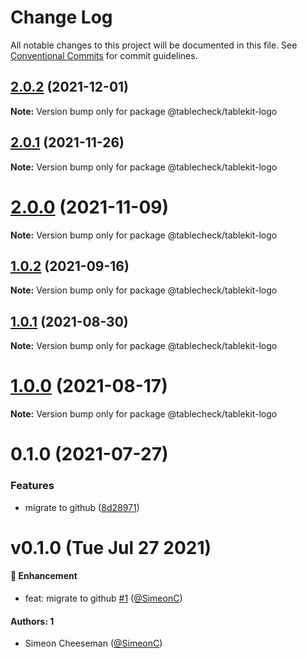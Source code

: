 # Change Log

All notable changes to this project will be documented in this file.
See [Conventional Commits](https://conventionalcommits.org) for commit guidelines.

## [2.0.2](https://github.com/tablecheck/tablekit/compare/@tablecheck/tablekit-logo@2.0.1...@tablecheck/tablekit-logo@2.0.2) (2021-12-01)

**Note:** Version bump only for package @tablecheck/tablekit-logo





## [2.0.1](https://github.com/tablecheck/tablekit/compare/@tablecheck/tablekit-logo@2.0.0...@tablecheck/tablekit-logo@2.0.1) (2021-11-26)

**Note:** Version bump only for package @tablecheck/tablekit-logo





# [2.0.0](https://github.com/tablecheck/tablekit/compare/@tablecheck/tablekit-logo@1.0.2...@tablecheck/tablekit-logo@2.0.0) (2021-11-09)

**Note:** Version bump only for package @tablecheck/tablekit-logo





## [1.0.2](https://github.com/tablecheck/tablekit/compare/@tablecheck/tablekit-logo@1.0.1...@tablecheck/tablekit-logo@1.0.2) (2021-09-16)

**Note:** Version bump only for package @tablecheck/tablekit-logo





## [1.0.1](https://github.com/tablecheck/tablekit/compare/@tablecheck/tablekit-logo@1.0.0...@tablecheck/tablekit-logo@1.0.1) (2021-08-30)

**Note:** Version bump only for package @tablecheck/tablekit-logo





# [1.0.0](https://github.com/tablecheck/tablekit/compare/@tablecheck/tablekit-logo@0.1.0...@tablecheck/tablekit-logo@1.0.0) (2021-08-17)

**Note:** Version bump only for package @tablecheck/tablekit-logo





# 0.1.0 (2021-07-27)


### Features

* migrate to github ([8d28971](https://github.com/tablecheck/tablekit/commit/8d28971175010fcb2a3cd9c48a749e7af1bdc9f9))





# v0.1.0 (Tue Jul 27 2021)

#### 🚀 Enhancement

- feat: migrate to github [#1](https://github.com/tablecheck/tablekit/pull/1) ([@SimeonC](https://github.com/SimeonC))

#### Authors: 1

- Simeon Cheeseman ([@SimeonC](https://github.com/SimeonC))
